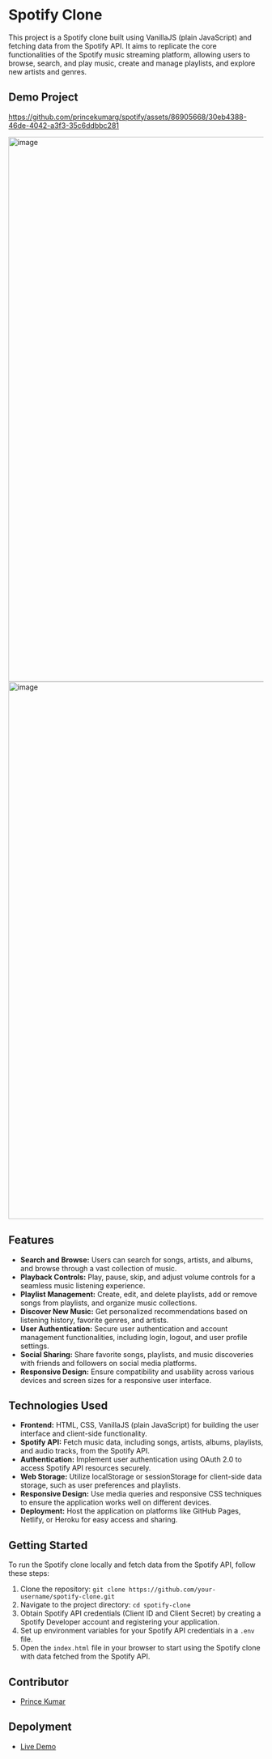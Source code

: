 # Spotify Clone 

This project is a Spotify clone built using VanillaJS (plain JavaScript) and fetching data from the Spotify API. It aims to replicate the core functionalities of the Spotify music streaming platform, allowing users to browse, search, and play music, create and manage playlists, and explore new artists and genres.

## Demo Project



https://github.com/princekumarg/spotify/assets/86905668/30eb4388-46de-4042-a3f3-35c6ddbbc281



<img width="1076" alt="image" src="https://github.com/princekumarg/spotify/assets/86905668/7ca85ed0-dbf7-4057-98ed-b7fb575ee33c">

<img width="1061" alt="image" src="https://github.com/princekumarg/spotify/assets/86905668/aa56cff6-c7bd-4390-adca-fc817c6844d9">



## Features

- **Search and Browse:** Users can search for songs, artists, and albums, and browse through a vast collection of music.
- **Playback Controls:** Play, pause, skip, and adjust volume controls for a seamless music listening experience.
- **Playlist Management:** Create, edit, and delete playlists, add or remove songs from playlists, and organize music collections.
- **Discover New Music:** Get personalized recommendations based on listening history, favorite genres, and artists.
- **User Authentication:** Secure user authentication and account management functionalities, including login, logout, and user profile settings.
- **Social Sharing:** Share favorite songs, playlists, and music discoveries with friends and followers on social media platforms.
- **Responsive Design:** Ensure compatibility and usability across various devices and screen sizes for a responsive user interface.

## Technologies Used

- **Frontend:** HTML, CSS, VanillaJS (plain JavaScript) for building the user interface and client-side functionality.
- **Spotify API:** Fetch music data, including songs, artists, albums, playlists, and audio tracks, from the Spotify API.
- **Authentication:** Implement user authentication using OAuth 2.0 to access Spotify API resources securely.
- **Web Storage:** Utilize localStorage or sessionStorage for client-side data storage, such as user preferences and playlists.
- **Responsive Design:** Use media queries and responsive CSS techniques to ensure the application works well on different devices.
- **Deployment:** Host the application on platforms like GitHub Pages, Netlify, or Heroku for easy access and sharing.

## Getting Started

To run the Spotify clone locally and fetch data from the Spotify API, follow these steps:

1. Clone the repository: `git clone https://github.com/your-username/spotify-clone.git`
2. Navigate to the project directory: `cd spotify-clone`
3. Obtain Spotify API credentials (Client ID and Client Secret) by creating a Spotify Developer account and registering your application.
4. Set up environment variables for your Spotify API credentials in a `.env` file.
5. Open the `index.html` file in your browser to start using the Spotify clone with data fetched from the Spotify API.

## Contributor

- [Prince Kumar](https://github.com/princekumarg)

## Depolyment

- [Live Demo](https://spotify-hkio.onrender.com/)

